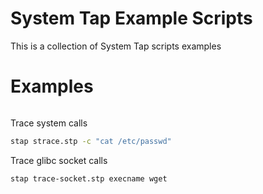# System Tap Example Scripts

This is a collection of System Tap scripts examples

# Examples

```bash

```


Trace system calls
```bash
stap strace.stp -c "cat /etc/passwd"
```

Trace glibc socket calls
```bash
stap trace-socket.stp execname wget
```
